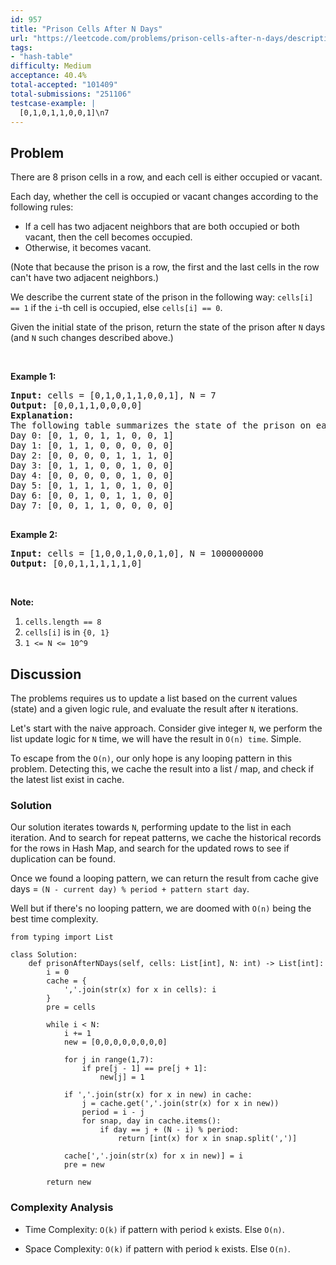 ```yaml
---
id: 957
title: "Prison Cells After N Days"
url: "https://leetcode.com/problems/prison-cells-after-n-days/description/"
tags:
- "hash-table"
difficulty: Medium
acceptance: 40.4%
total-accepted: "101409"
total-submissions: "251106"
testcase-example: |
  [0,1,0,1,1,0,0,1]\n7
---
```


## Problem

<p>There are 8 prison cells in a row, and each cell is either occupied or vacant.</p>

<p>Each day, whether the cell is occupied or vacant changes according to the following rules:</p>

<ul>
	<li>If a cell has two adjacent neighbors that are both occupied or both vacant,&nbsp;then the cell becomes occupied.</li>
	<li>Otherwise, it becomes vacant.</li>
</ul>

<p>(Note that because the prison is a row, the first and the last cells in the row can&#39;t have two adjacent neighbors.)</p>

<p>We describe the current state of the prison&nbsp;in the following way:&nbsp;<code>cells[i] == 1</code> if the <code>i</code>-th cell is occupied, else <code>cells[i] == 0</code>.</p>

<p>Given the initial state of the prison, return the state of the prison after <code>N</code> days (and <code>N</code> such changes described above.)</p>

<p>&nbsp;</p>

<div>
<ol>
</ol>
</div>

<div>
<p><strong>Example 1:</strong></p>

<pre>
<strong>Input: </strong>cells = <span id="example-input-1-1">[0,1,0,1,1,0,0,1]</span>, N = <span id="example-input-1-2">7</span>
<strong>Output: </strong><span id="example-output-1">[0,0,1,1,0,0,0,0]</span>
<strong>Explanation: 
</strong><span id="example-output-1">The following table summarizes the state of the prison on each day:
Day 0: [0, 1, 0, 1, 1, 0, 0, 1]
Day 1: [0, 1, 1, 0, 0, 0, 0, 0]
Day 2: [0, 0, 0, 0, 1, 1, 1, 0]
Day 3: [0, 1, 1, 0, 0, 1, 0, 0]
Day 4: [0, 0, 0, 0, 0, 1, 0, 0]
Day 5: [0, 1, 1, 1, 0, 1, 0, 0]
Day 6: [0, 0, 1, 0, 1, 1, 0, 0]
Day 7: [0, 0, 1, 1, 0, 0, 0, 0]</span>

</pre>

<div>
<p><strong>Example 2:</strong></p>

<pre>
<strong>Input: </strong>cells = <span id="example-input-2-1">[1,0,0,1,0,0,1,0]</span>, N = <span id="example-input-2-2">1000000000</span>
<strong>Output: </strong><span id="example-output-2">[0,0,1,1,1,1,1,0]</span>
</pre>

<p>&nbsp;</p>

<p><strong>Note:</strong></p>

<ol>
	<li><code>cells.length == 8</code></li>
	<li><code>cells[i]</code> is in <code>{0, 1}</code></li>
	<li><code>1 &lt;= N &lt;= 10^9</code></li>
</ol>
</div>
</div>

## Discussion

The problems requires us to update a list based on the current values (state)
and a given logic rule, and evaluate the result after `N` iterations.

Let's start with the naive approach. Consider give integer `N`, we perform the
list update logic for `N` time, we will have the result in `O(n) time`. Simple.

To escape from the `O(n)`, our only hope is any looping pattern in this problem.
Detecting this, we cache the result into a list / map, and check if the latest
list exist in cache.

### Solution

Our solution iterates towards `N`, performing update to the list in each
iteration. And to search for repeat patterns, we cache the historical records
for the rows in Hash Map, and search for the updated rows to see if duplication
can be found.

Once we found a looping pattern, we can return the result from cache give days
= `(N - current day) % period + pattern start day`.

Well but if there's no looping pattern, we are doomed with `O(n)` being the best
time complexity.

```py3
from typing import List

class Solution:
    def prisonAfterNDays(self, cells: List[int], N: int) -> List[int]:
        i = 0
        cache = {
            ','.join(str(x) for x in cells): i
        }
        pre = cells

        while i < N:
            i += 1
            new = [0,0,0,0,0,0,0,0]

            for j in range(1,7):
                if pre[j - 1] == pre[j + 1]:
                    new[j] = 1

            if ','.join(str(x) for x in new) in cache:
                j = cache.get(','.join(str(x) for x in new))
                period = i - j
                for snap, day in cache.items():
                    if day == j + (N - i) % period:
                        return [int(x) for x in snap.split(',')]

            cache[','.join(str(x) for x in new)] = i
            pre = new

        return new
```

### Complexity Analysis

- Time Complexity: `O(k)` if pattern with period `k` exists. Else `O(n)`.

- Space Complexity: `O(k)` if pattern with period `k` exists. Else `O(n)`.
